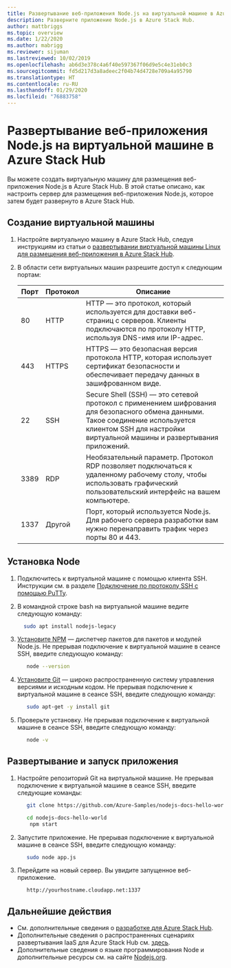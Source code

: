 ```yaml
---
title: Развертывание веб-приложения Node.js на виртуальной машине в Azure Stack Hub
description: Разверните приложение Node.js в Azure Stack Hub.
author: mattbriggs
ms.topic: overview
ms.date: 1/22/2020
ms.author: mabrigg
ms.reviewer: sijuman
ms.lastreviewed: 10/02/2019
ms.openlocfilehash: ab6d3e378c4a6f40e597367f06d9e5c4e31eb0c3
ms.sourcegitcommit: fd5d217d3a8adeec2f04b74d4728e709a4a95790
ms.translationtype: HT
ms.contentlocale: ru-RU
ms.lasthandoff: 01/29/2020
ms.locfileid: "76883758"
---
```

# <a name="deploy-a-nodejs-web-app-to-a-vm-in-azure-stack-hub"></a>Развертывание веб-приложения Node.js на виртуальной машине в Azure Stack Hub

Вы можете создать виртуальную машину для размещения веб-приложения Node.js в Azure Stack Hub. В этой статье описано, как настроить сервер для размещения веб-приложения Node.js, которое затем будет развернуто в Azure Stack Hub.

## <a name="create-a-vm"></a>Создание виртуальной машины

1. Настройте виртуальную машину в Azure Stack Hub, следуя инструкциям из статьи о [развертывании виртуальной машины Linux для размещения веб-приложения в Azure Stack Hub](azure-stack-dev-start-howto-deploy-linux.md).

2. В области сети виртуальных машин разрешите доступ к следующим портам:

    | Порт | Протокол | Описание |
    | --- | --- | --- |
    | 80 | HTTP | HTTP — это протокол, который используется для доставки веб-страниц с серверов. Клиенты подключаются по протоколу HTTP, используя DNS-имя или IP-адрес. |
    | 443 | HTTPS | HTTPS — это безопасная версия протокола HTTP, которая использует сертификат безопасности и обеспечивает передачу данных в зашифрованном виде. |
    | 22 | SSH | Secure Shell (SSH) — это сетевой протокол с применением шифрования для безопасного обмена данными. Такое соединение используется клиентом SSH для настройки виртуальной машины и развертывания приложений. |
    | 3389 | RDP | Необязательный параметр. Протокол RDP позволяет подключаться к удаленному рабочему столу, чтобы использовать графический пользовательский интерфейс на вашем компьютере.   |
    | 1337 | Другой | Порт, который используется Node.js. Для рабочего сервера разработки вам нужно перенаправить трафик через порты 80 и 443. |

## <a name="install-node"></a>Установка Node

1. Подключитесь к виртуальной машине c помощью клиента SSH. Инструкции см. в разделе [Подключение по протоколу SSH с помощью PuTTy](azure-stack-dev-start-howto-ssh-public-key.md#connect-with-ssh-by-using-putty).

1. В командной строке bash на виртуальной машине ведите следующую команду:

    ```bash  
      sudo apt install nodejs-legacy
    ```

2. [Установите NPM](https://www.npmjs.com/) — диспетчер пакетов для пакетов и модулей Node.js. Не прерывая подключение к виртуальной машине в сеансе SSH, введите следующую команду:

    ```bash  
       node --version
    ```

3. [Установите Git](https://git-scm.com) — широко распространенную систему управления версиями и исходным кодом. Не прерывая подключение к виртуальной машине в сеансе SSH, введите следующую команду:

    ```bash  
       sudo apt-get -y install git
    ```

3. Проверьте установку. Не прерывая подключение к виртуальной машине в сеансе SSH, введите следующую команду:

    ```bash  
       node -v
    ```

## <a name="deploy-and-run-the-app"></a>Развертывание и запуск приложения

1. Настройте репозиторий Git на виртуальной машине. Не прерывая подключение к виртуальной машине в сеансе SSH, введите следующие команды:

    ```bash  
       git clone https://github.com/Azure-Samples/nodejs-docs-hello-world.git
    
       cd nodejs-docs-hello-world
        npm start
    ```

2. Запустите приложение. Не прерывая подключение к виртуальной машине в сеансе SSH, введите следующую команду:

    ```bash  
       sudo node app.js
    ```

3. Перейдите на новый сервер. Вы увидите запущенное веб-приложение.

    ```HTTP  
       http://yourhostname.cloudapp.net:1337
    ```

## <a name="next-steps"></a>Дальнейшие действия

- См. дополнительные сведения о [разработке для Azure Stack Hub](azure-stack-dev-start.md).
- Дополнительные сведения о распространенных сценариях развертывания IaaS для Azure Stack Hub см. [здесь](azure-stack-dev-start-deploy-app.md).
- Дополнительные сведения о языке программирования Node и дополнительные ресурсы см. на сайте [Nodejs.org](https://nodejs.org).
